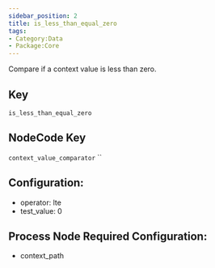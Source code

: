 ```yaml
---
sidebar_position: 2
title: is_less_than_equal_zero
tags:
- Category:Data
- Package:Core
---
```


Compare if a context value is less than zero.

## Key
`is_less_than_equal_zero`

## NodeCode Key
`context_value_comparator`
``
## Configuration:
* operator: lte
* test_value: 0

## Process Node Required Configuration:
* context_path
